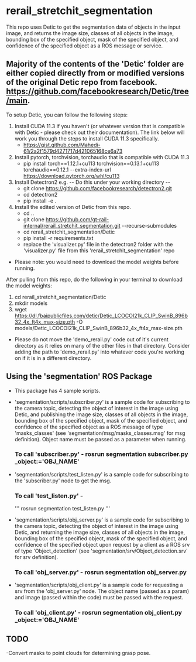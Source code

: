 # rerail_stretchit_segmentation

This repo uses Detic to get the segmentation data of objects in the input image, and returns the image size, classes of all objects in the image, bounding box of the specified object, mask of the specified object, and confidence of the specified object as a ROS message or service.

## Majority of the contents of the 'Detic' folder are either copied directly from or modified versions of the original Detic repo from facebook. https://github.com/facebookresearch/Detic/tree/main.

To setup Detic, you can follow the following steps:
1. Install CUDA 11.3 if you haven't (or whatever version that is compatible with Detic - please check out their documentation). The link below will work you through the steps to install CUDA 11.3 specifically.
   - https://gist.github.com/Mahedi-61/2a2f1579d4271717d421065168ce6a73
2. Install pytorch, torchvision, torchaudio that is compatible with CUDA 11.3
   -  pip install torch==1.12.1+cu113 torchvision==0.13.1+cu113 torchaudio==0.12.1 --extra-index-url https://download.pytorch.org/whl/cu113
3. Install Detectron2 e.g.
   -- Do this under your working directory --
   - git clone https://github.com/facebookresearch/detectron2.git
   - cd detectron2
   - pip install -e .
4. Install the edited version of Detic from this repo.
   - cd ..
   - git clone https://github.com/gt-rail-internal/rerail_stretchit_segmentation.git --recurse-submodules
   - cd rerail_stretchit_segmentation/Detic
   - pip install -r requirements.txt
   - replace the 'visualizer.py' file in the detectron2 folder with the 'visualizer.py' file from this 'rerail_stretchit_segmentation' repo

- Please note: you would need to download the model weights before running.

After pulling from this repo, do the following in your terminal to download the model weights:
1. cd rerail_stretchit_segmentation/Detic
2. mkdir models
4. wget https://dl.fbaipublicfiles.com/detic/Detic_LCOCOI21k_CLIP_SwinB_896b32_4x_ft4x_max-size.pth -O models/Detic_LCOCOI21k_CLIP_SwinB_896b32_4x_ft4x_max-size.pth

- Please do not move the 'demo_rerail.py' code out of it's current directory as it relies on many of the other files in that directory. Consider adding the path to 'demo_rerail.py' into whatever code you're working on if it is in a different directory.


## Using the 'segmentation' ROS Package
- This package has 4 sample scripts.
- 'segmentation/scripts/subscriber.py' is a sample code for subscribing to the camera topic, detecting the object of interest in the image using Detic, and publishing the image size, classes of all objects in the image, bounding box of the specified object, mask of the specified object, and confidence of the specified object as a ROS message of type 'masks_classes' (see 'segmentation/msg/masks_classes.msg' for msg definition). Object name must be passed as a parameter when running.
   ### To call 'subscriber.py' - rosrun segmentation subscriber.py _object:='OBJ_NAME'
  
- 'segmentation/scripts/test_listen.py' is a sample code for subscribing to the 'subscriber.py' node to get the msg.
   ### To call 'test_listen.py' -
  '''
  rosrun segmentation test_listen.py
  '''

- 'segmentation/scripts/obj_server.py' is a sample code for subscribing to the camera topic, detecting the object of interest in the image using Detic, and returning the image size, classes of all objects in the image, bounding box of the specified object, mask of the specified object, and confidence of the specified object upon request by a client as a ROS srv of type 'Object_detection' (see 'segmentation/srv/Object_detection.srv' for srv definition).
   ### To call 'obj_server.py' - rosrun segmentation obj_server.py

- 'segmentation/scripts/obj_client.py' is a sample code for requesting a srv from the 'obj_server.py' node. The object name (passed as a param) and image (passed within the code) must be passed with the request.
   ### To call 'obj_client.py' - rosrun segmentation obj_client.py _object:='OBJ_NAME'


## TODO
-Convert masks to point clouds for determining grasp pose.
